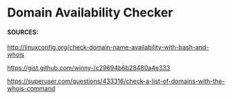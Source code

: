 # Domain Availability Checker

#### SOURCES:
http://linuxconfig.org/check-domain-name-availability-with-bash-and-whois

https://gist.github.com/winny-/c29694b6b28480a4e333

https://superuser.com/questions/433316/check-a-list-of-domains-with-the-whois-command

